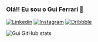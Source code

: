 ### Olá!! Eu sou o Gui Ferrari 👾 

[![Linkedin](	https://img.shields.io/badge/LinkedIn-0077B5?style=for-the-badge&logo=linkedin&logoColor=white)](https://www.linkedin.com/in/guilherme-ferrari-20b508226/)
[![Instagram](https://img.shields.io/badge/Instagram-E4405F?style=for-the-badge&logo=instagram&logoColor=white)](https://www.instagram.com/gui.ferrariii/)
[![Dribbble](	https://img.shields.io/badge/Dribbble-EA4C89?style=for-the-badge&logo=dribbble&logoColor=white)](https://dribbble.com/GuiFerrar1)

![Gui GitHub stats](https://github-readme-stats.vercel.app/api?username=GuiFerrarii&show_icons=true&theme=dracula)
